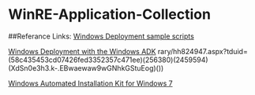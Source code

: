 # WinRE-Application-Collection
##Referance Links:
[Windows Deployment sample scripts](https://technet.microsoft.com/en-us/library/dn621890.aspx?tduid=(58c435453cd07426fed3352357c471ee)(256380)(2459594)(XdSn0e3h3.k-vKuDLx4N_CimKf5z6dty0w)())

[Windows Deployment with the Windows ADK](https://technet.microsoft.com/en-us//lib)
rary/hh824947.aspx?tduid=(58c435453cd07426fed3352357c471ee)(256380)(2459594)(XdSn0e3h3.k-.EBwaewaw9wGNhkGStuEog)())

[Windows Automated Installation Kit for Windows 7](https://technet.microsoft.com/en-us//library/dd349343(v=ws.10).aspx?tduid=(58c435453cd07426fed3352357c471ee)(256380)(2459594)(XdSn0e3h3.k-gYDNGX7ZaNNdCMG0OJGRdg)())


